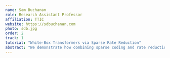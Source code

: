 ```yaml
---
name: Sam Buchanan
role: Research Assistant Professor
affiliation: TTIC
website: https://sdbuchanan.com
photo: sdb.jpg
order: 2
track: 1
tutorial: "White-Box Transformers via Sparse Rate Reduction"
abstract: "We demonstrate how combining sparse coding and rate reduction yields sparse linear discriminative representations using an objective named “sparse rate reduction”. We develop CRATE, a deep network architecture, by unrolling the optimization of this objective and parameterizing feature distribution in each layer. CRATE’s operators are mathematically interpretable, with each layer representing an optimization step, making the network a transparent “white box”. Although CRATE’s design significantly differs from ReduNet, both aim for a similar goal, showcasing the versatility of the unrolled optimization approach. Remarkably, CRATE closely resembles the transformer architecture, suggesting that the interpretability gains from such networks might also improve our understanding of current, practical deep architectures."
---
```

